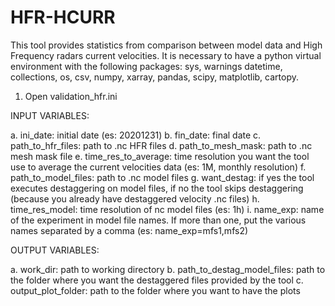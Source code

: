 # HFR-HCURR

This tool provides statistics from comparison between model data and High Frequency radars current velocities. It is necessary to have a python virtual environment with the following packages: sys, warnings datetime, collections, os, csv, numpy, xarray, pandas, scipy, matplotlib, cartopy.

1. Open validation_hfr.ini

INPUT VARIABLES:

a. ini_date: initial date (es: 20201231)
b. fin_date: final date
c. path_to_hfr_files: path to .nc HFR files
d. path_to_mesh_mask: path to .nc mesh mask file
e. time_res_to_average: time resolution you want the tool use to average the current velocities data (es: 1M, monthly resolution)
f. path_to_model_files: path to .nc model files
g. want_destag: if yes the tool executes destaggering on model files, if no the tool skips destaggering (because you already have destaggered velocity .nc files)
h. time_res_model: time resolution of nc model files (es: 1h)
i. name_exp: name of the experiment in model file names. If more than one, put the various names separated by a comma (es: name_exp=mfs1,mfs2)

OUTPUT VARIABLES:

a. work_dir: path to working directory
b. path_to_destag_model_files: path to the folder where you want the destaggered files provided by the tool
c. output_plot_folder: path to the folder where you want to have the plots

